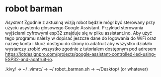 # robot barman

_Asystent_
Zgodnie z aktualną wizją robot będzie mógł być sterowany przy użyciu asystenta głosowego Google Assistant. Przykład sterowania wyjściami cyfrowymi esp32 znajduje się w pliku assistant.ino. Aby użyć tego programu należy w dopisać jeszcze dane do logowania do WiFi oraz nazwę konta i klucz dostępu do strony io.adafruit aby wszystko działało wystarczy zrobić wszystko zgodnie z tutorialem dostępnym pod adresem <https://iotdesignpro.com/projects/google-assistant-controlled-led-using-ESP32-and-adafruit-io>.


.kivy/ -> ~/
.vimrc/ -> ~/
robot_barman.sh -> ~/Desktop/ (or whatever)
